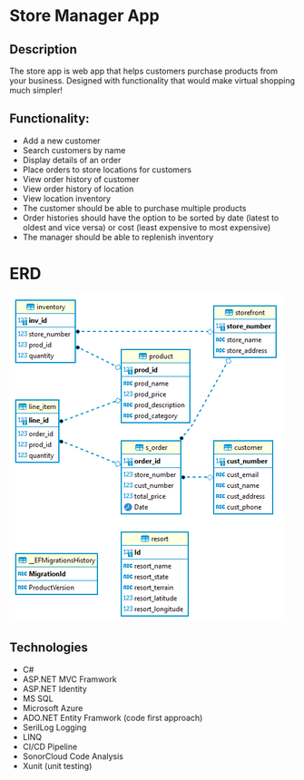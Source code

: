 # Store Manager App

## Description
The store app is web app that helps customers purchase products from your business. Designed with functionality that would make virtual shopping much simpler!

## Functionality:

- Add a new customer
- Search customers by name
- Display details of an order
- Place orders to store locations for customers
- View order history of customer
- View order history of location
- View location inventory
- The customer should be able to purchase multiple products
- Order histories should have the option to be sorted by date (latest to oldest and vice versa) or cost (least expensive to most expensive)
- The manager should be able to replenish inventory

# ERD
![Alt text](https://github.com/211004-Reston-NET/StoreManagerApp_MichaelMason/raw/main/ERDiagram.png?raw=true "ERD")

## Technologies
- C#
- ASP.NET MVC Framwork
- ASP.NET Identity
- MS SQL 
- Microsoft Azure
- ADO.NET Entity Framwork (code first approach)
- SerilLog Logging
- LINQ
- CI/CD Pipeline
- SonorCloud Code Analysis
- Xunit (unit testing)
